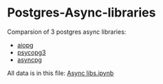 # Postgres-Async-libraries
Comparsion of 3 postgres async libraries:

- [aiopg](https://aiopg.readthedocs.io/en/stable/)
- [psycopg3](https://www.psycopg.org/psycopg3/)
- [asyncpg](https://magicstack.github.io/asyncpg/current/)

All data is in this file: [Async libs.ipynb](https://github.com/Stayermax/Postgres-Async-libraries/blob/main/Async%20libs.ipynb)